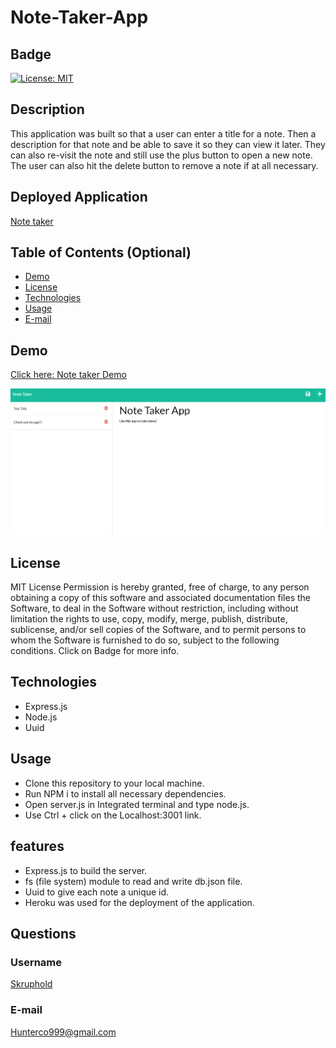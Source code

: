 # Note-Taker-App
## Badge 
[![License: MIT](https://img.shields.io/badge/License-MIT-yellow.svg)](https://opensource.org/licenses/MIT)

## Description 
This application was built so that a user can enter a title for a note. Then a description for that note and be able to save it so they can view it later. They can also re-visit the note and still use the plus button to open a new note. The user can also hit the delete button to remove a note if at all necessary. 

## Deployed Application
[Note taker](https://dry-stream-10950.herokuapp.com/)

## Table of Contents (Optional)
- [Demo](#demo)
- [License](#license)
- [Technologies](#technologies)
- [Usage](#usage)
- [E-mail](#e-mail)

## Demo
[Click here: Note taker Demo](https://watch.screencastify.com/v/54ysIz1xZnZj1oTfJFrq)

![App Screenshot](./assets/Capture.PNG)

## License
MIT License
Permission is hereby granted, free of charge, to any person obtaining a copy of this software and associated documentation files the Software, to deal in the Software without restriction, including without limitation the rights to use, copy, modify, merge, publish, distribute, sublicense, and/or sell copies of the Software, and to permit persons to whom the Software is furnished to do so, subject to the following conditions. Click on Badge for more info.

## Technologies
- Express.js
- Node.js
- Uuid

## Usage
- Clone this repository to your local machine.
- Run NPM i to install all necessary dependencies.
- Open server.js in Integrated terminal and type node.js.
- Use Ctrl + click on the Localhost:3001 link. 

## features
- Express.js to build the server.
- fs (file system) module to read and write db.json file.
- Uuid to give each note a unique id. 
- Heroku was used for the deployment of the application. 

## Questions
### Username
<a href="https://github.com/Skruphold">Skruphold</a>
### E-mail
<a href="mailto: Hunterco999@gmail.com">Hunterco999@gmail.com</a>
